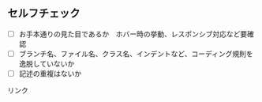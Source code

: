 ## セルフチェック

- [ ] お手本通りの見た目であるか　ホバー時の挙動、レスポンシブ対応など要確認
- [ ] ブランチ名、ファイル名、クラス名、インデントなど、コーディング規則を逸脱していないか
- [ ] 記述の重複はないか

リンク
[](chromatic上の該当ページへのリンクを貼る)
